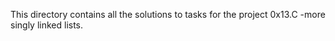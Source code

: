 This directory contains all the solutions to tasks for the project 0x13.C -more singly linked lists.
